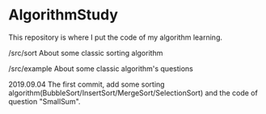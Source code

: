 # AlgorithmStudy
This repository is where I put the code of my algorithm learning.

/src/sort
About some classic sorting algorithm

/src/example
About some classic algorithm's questions

2019.09.04
The first commit, add some sorting algorithm(BubbleSort/InsertSort/MergeSort/SelectionSort) and the code of question "SmallSum".



